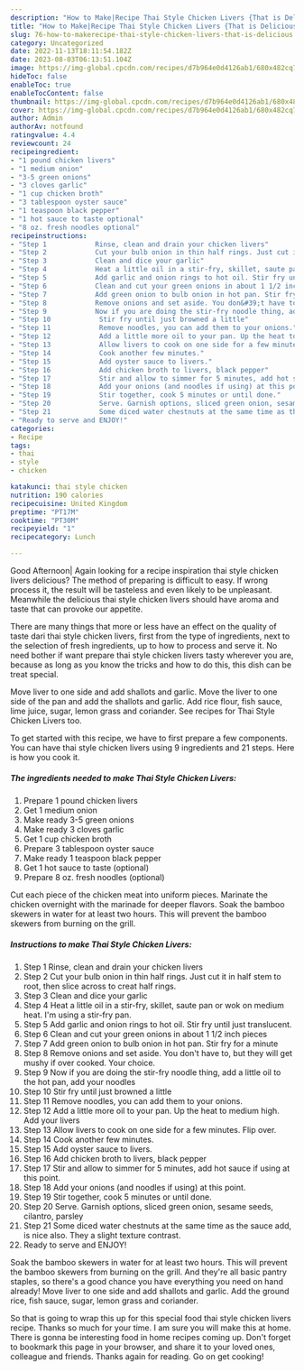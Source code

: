 ```yaml
---
description: "How to Make|Recipe Thai Style Chicken Livers {That is Delicious"
title: "How to Make|Recipe Thai Style Chicken Livers {That is Delicious"
slug: 76-how-to-makerecipe-thai-style-chicken-livers-that-is-delicious
category: Uncategorized
date: 2022-11-13T18:11:54.182Z
date: 2023-08-03T06:13:51.104Z
image: https://img-global.cpcdn.com/recipes/d7b964e0d4126ab1/680x482cq70/thai-style-chicken-livers-recipe-main-photo.jpg
hideToc: false
enableToc: true
enableTocContent: false
thumbnail: https://img-global.cpcdn.com/recipes/d7b964e0d4126ab1/680x482cq70/thai-style-chicken-livers-recipe-main-photo.jpg
cover: https://img-global.cpcdn.com/recipes/d7b964e0d4126ab1/680x482cq70/thai-style-chicken-livers-recipe-main-photo.jpg
author: Admin
authorAv: notfound
ratingvalue: 4.4
reviewcount: 24
recipeingredient:
- "1 pound chicken livers"
- "1 medium onion"
- "3-5 green onions"
- "3 cloves garlic"
- "1 cup chicken broth"
- "3 tablespoon oyster sauce"
- "1 teaspoon black pepper"
- "1 hot sauce to taste optional"
- "8 oz. fresh noodles optional"
recipeinstructions:
- "Step 1            Rinse, clean and drain your chicken livers"
- "Step 2            Cut your bulb onion in thin half rings. Just cut it in half stem to root, then slice across to creat half rings."
- "Step 3            Clean and dice your garlic"
- "Step 4            Heat a little oil in a stir-fry, skillet, saute pan or wok on medium heat. I&#39;m using a stir-fry pan."
- "Step 5            Add garlic and onion rings to hot oil. Stir fry until just translucent."
- "Step 6            Clean and cut your green onions in about 1 1/2 inch pieces"
- "Step 7            Add green onion to bulb onion in hot pan. Stir fry for a minute"
- "Step 8            Remove onions and set aside. You don&#39;t have to, but they will get mushy if over cooked. Your choice."
- "Step 9            Now if you are doing the stir-fry noodle thing, add a little oil to the hot pan, add your noodles"
- "Step 10            Stir fry until just browned a little"
- "Step 11            Remove noodles, you can add them to your onions."
- "Step 12            Add a little more oil to your pan. Up the heat to medium high. Add your livers"
- "Step 13            Allow livers to cook on one side for a few minutes. Flip over."
- "Step 14            Cook another few minutes."
- "Step 15            Add oyster sauce to livers."
- "Step 16            Add chicken broth to livers, black pepper"
- "Step 17            Stir and allow to simmer for 5 minutes, add hot sauce if using at this point."
- "Step 18            Add your onions (and noodles if using) at this point."
- "Step 19            Stir together, cook 5 minutes or until done."
- "Step 20            Serve. Garnish options, sliced green onion, sesame seeds, cilantro, parsley"
- "Step 21            Some diced water chestnuts at the same time as the sauce add, is nice also. They a slight texture contrast."
- "Ready to serve and ENJOY!"
categories:
- Recipe
tags:
- thai
- style
- chicken

katakunci: thai style chicken 
nutrition: 190 calories
recipecuisine: United Kingdom
preptime: "PT17M"
cooktime: "PT30M"
recipeyield: "1"
recipecategory: Lunch

---
```



Good Afternoon| Again looking for a recipe inspiration thai style chicken livers delicious? The method of preparing is difficult to easy. If wrong process it, the result will be tasteless and even likely to be unpleasant. Meanwhile the delicious thai style chicken livers should have aroma and taste that can provoke our appetite.






There are many things that more or less have an effect on the quality of taste dari thai style chicken livers, first from the type of ingredients, next to the selection of fresh ingredients, up to how to process and serve it. No need bother if want prepare thai style chicken livers tasty wherever you are, because as long as you know the tricks and how to do this, this dish can be treat special.


Move liver to one side and add shallots and garlic. Move the liver to one side of the pan and add the shallots and garlic. Add rice flour, fish sauce, lime juice, sugar, lemon grass and coriander. See recipes for Thai Style Chicken Livers too.


To get started with this recipe, we have to first prepare a few components. You can have thai style chicken livers using 9 ingredients and 21 steps. Here is how you cook it.

<!--inarticleads1-->

##### The ingredients needed to make Thai Style Chicken Livers:

1. Prepare 1 pound chicken livers
1. Get 1 medium onion
1. Make ready 3-5 green onions
1. Make ready 3 cloves garlic
1. Get 1 cup chicken broth
1. Prepare 3 tablespoon oyster sauce
1. Make ready 1 teaspoon black pepper
1. Get 1 hot sauce to taste (optional)
1. Prepare 8 oz. fresh noodles (optional)


Cut each piece of the chicken meat into uniform pieces. Marinate the chicken overnight with the marinade for deeper flavors. Soak the bamboo skewers in water for at least two hours. This will prevent the bamboo skewers from burning on the grill. 

<!--inarticleads2-->

##### Instructions to make Thai Style Chicken Livers:

1. Step 1            Rinse, clean and drain your chicken livers
1. Step 2            Cut your bulb onion in thin half rings. Just cut it in half stem to root, then slice across to creat half rings.
1. Step 3            Clean and dice your garlic
1. Step 4            Heat a little oil in a stir-fry, skillet, saute pan or wok on medium heat. I&#39;m using a stir-fry pan.
1. Step 5            Add garlic and onion rings to hot oil. Stir fry until just translucent.
1. Step 6            Clean and cut your green onions in about 1 1/2 inch pieces
1. Step 7            Add green onion to bulb onion in hot pan. Stir fry for a minute
1. Step 8            Remove onions and set aside. You don&#39;t have to, but they will get mushy if over cooked. Your choice.
1. Step 9            Now if you are doing the stir-fry noodle thing, add a little oil to the hot pan, add your noodles
1. Step 10            Stir fry until just browned a little
1. Step 11            Remove noodles, you can add them to your onions.
1. Step 12            Add a little more oil to your pan. Up the heat to medium high. Add your livers
1. Step 13            Allow livers to cook on one side for a few minutes. Flip over.
1. Step 14            Cook another few minutes.
1. Step 15            Add oyster sauce to livers.
1. Step 16            Add chicken broth to livers, black pepper
1. Step 17            Stir and allow to simmer for 5 minutes, add hot sauce if using at this point.
1. Step 18            Add your onions (and noodles if using) at this point.
1. Step 19            Stir together, cook 5 minutes or until done.
1. Step 20            Serve. Garnish options, sliced green onion, sesame seeds, cilantro, parsley
1. Step 21            Some diced water chestnuts at the same time as the sauce add, is nice also. They a slight texture contrast.
1. Ready to serve and ENJOY!

Soak the bamboo skewers in water for at least two hours. This will prevent the bamboo skewers from burning on the grill. And they&#39;re all basic pantry staples, so there&#39;s a good chance you have everything you need on hand already! Move liver to one side and add shallots and garlic. Add the ground rice, fish sauce, sugar, lemon grass and coriander. 

So that is going to wrap this up for this special food thai style chicken livers recipe. Thanks so much for your time. I am sure you will make this at home. There is gonna be interesting food in home recipes coming up. Don't forget to bookmark this page in your browser, and share it to your loved ones, colleague and friends. Thanks again for reading. Go on get cooking!
